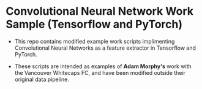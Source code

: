 # Convolutional Neural Network Work Sample (Tensorflow and PyTorch)

- This repo contains modified example work scripts implimenting Convolutional Neural Networks as a feature extractor in Tensorflow and PyTorch.

- These scripts are intended as examples of **Adam Morphy's** work with the Vancouver Whitecaps FC, and have been modified outside their original data pipeline.
